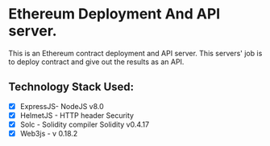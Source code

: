 # Ethereum Deployment And API server.

This is an Ethereum contract deployment and API server. This servers' job is to 
deploy contract and give out the results as an API.

## Technology Stack Used:
- [x] ExpressJS- NodeJS v8.0
- [x] HelmetJS - HTTP header Security
- [x] Solc - Solidity compiler Solidity v0.4.17
- [x] Web3js - v 0.18.2
